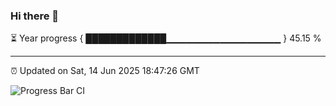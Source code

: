 ### Hi there 👋

⏳ Year progress { █████████████▁▁▁▁▁▁▁▁▁▁▁▁▁▁▁▁▁ } 45.15 %

---

⏰ Updated on Sat, 14 Jun 2025 18:47:26 GMT

![Progress Bar CI](https://github.com/IshwaranRudhara/GIT-ACTION/workflows/Progress%20Bar%20CI/badge.svg)
